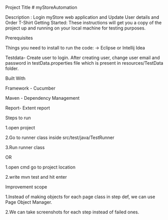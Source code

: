 Project Title # myStoreAutomation

Description : Login myStore web application and Update User details and Order T-Shirt
Getting Started: These instructions will get you a copy of the project up and running on your local machine for testing purposes.

Prerequisites

Things you need to install to run the code: -> Eclipse or Intellij Idea

Testdata- Create user to login. After creating user, change user email and password in testData.properties file which is present in resources/TestData folder.

Built With

Framework - Cucumber

Maven - Dependency Management

Report- Extent report

Steps to run

1.open project

2.Go to runner class inside src/test/java/TestRunner

3.Run runner class

OR

1.open cmd go to project location

2.write mvn test and hit enter

Improvement scope

1.Instead of making objects for each page class in step def, we can use Page Object Manager.

2.We can take screenshots for each step instead of failed ones.
